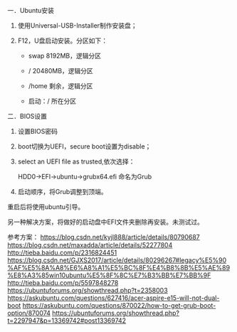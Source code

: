 一．Ubuntu安装

1. 使用Universal-USB-Installer制作安装盘；

2. F12，U盘启动安装。分区如下：

    * swap  8192MB，逻辑分区

    * /    20480MB，逻辑分区

    * /home  剩余，逻辑分区

    * 启动：/ 所在分区

二．BIOS设置

1. 设置BIOS密码

2. boot切换为UEFI，secure boot设置为disable；

3. select an UEFI file as trusted,依次选择：

   HDD0->EFI->ubuntu->grubx64.efi  命名为Grub

4. 启动顺序，将Grub调整到顶端。


重启后将使用ubuntu引导。

 另一种解决方案，将做好的启动盘中EFI文件夹删除再安装。未测试过。

参考方案：
https://blog.csdn.net/kyjl888/article/details/80790687
https://blog.csdn.net/maxadda/article/details/52277804
http://tieba.baidu.com/p/2316824451
https://blog.csdn.net/GJXS2017/article/details/80296267#legacy%E5%90%AF%E5%8A%A8%E6%A8%A1%E5%BC%8F%E4%B8%8B%E5%AE%89%E8%A3%85win10ubuntu%E5%8F%8C%E7%B3%BB%E7%BB%9F
http://tieba.baidu.com/p/5597848278
https://ubuntuforums.org/showthread.php?t=2358003
https://askubuntu.com/questions/627416/acer-aspire-e15-will-not-dual-boot
https://askubuntu.com/questions/870022/how-to-get-grub-boot-option/870074
https://ubuntuforums.org/showthread.php?t=2297947&p=13369742#post13369742